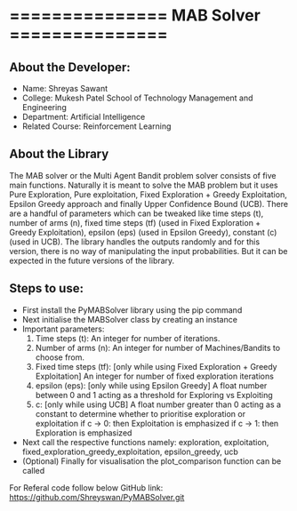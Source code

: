 # =============== MAB Solver ===============

## About the Developer:
- Name: Shreyas Sawant
- College: Mukesh Patel School of Technology Management and Engineering
- Department: Artificial Intelligence
- Related Course: Reinforcement Learning

## About the Library
The MAB solver or the Multi Agent Bandit problem solver consists of five main functions.
Naturally it is meant to solve the MAB problem but it uses Pure Exploration, Pure exploitation, Fixed Exploration + Greedy Exploitation, Epsilon Greedy approach and finally Upper Confidence Bound (UCB).
There are a handful of parameters which can be tweaked like time steps (t), number of arms (n), fixed time steps (tf) (used in Fixed Exploration + Greedy Exploitation), epsilon (eps) (used in Epsilon Greedy),  constant (c) (used in UCB).
The library handles the outputs randomly and for this version, there is no way of manipulating the input probabilities. But it can be expected in the future versions of the library.

## Steps to use:
* First install the PyMABSolver library using the pip command
* Next initialise the MABSolver class by creating an instance
* Important parameters: 
    1. Time steps (t): An integer for number of iterations.
    2. Number of arms (n): An integer for number of Machines/Bandits to choose from.
    3. Fixed time steps (tf): [only while using Fixed Exploration + Greedy Exploitation] An integer for number of fixed exploration iterations
    4. epsilon (eps): [only while using Epsilon Greedy] A float number between 0 and 1 acting as a threshold for Exploring vs Exploiting
    6. c: [only while using UCB] A float number greater than 0 acting as a constant to determine whether to prioritise exploration or exploitation
        if c -> 0: then Exploitation is emphasized
        if c -> 1: then Exploration is emphasized
* Next call the respective functions namely: exploration, exploitation, fixed_exploration_greedy_exploitation, epsilon_greedy, ucb
* (Optional) Finally for visualisation the plot_comparison function can be called

For Referal code follow below GitHub link:
https://github.com/Shreyswan/PyMABSolver.git